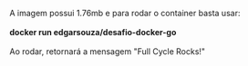 A imagem possui 1.76mb e para rodar o container basta usar:
<br><br>
<b>docker run edgarsouza/desafio-docker-go</b>
<br><br>
Ao rodar, retornará a mensagem "Full Cycle Rocks!"

